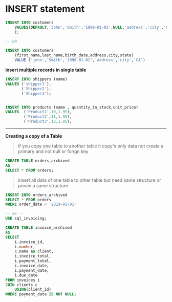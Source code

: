 # INSERT statement
```SQL
INSERT INTO customers
    VALUES(DEFAULT,'John','Smith','1990-01-01',NULL,'address','city','CA',DEFAULT
    );

-- OR

INSERT INTO customers
    (first_name,last_name,birth_date,address,city,state)
    VALUE ('john','Smith','1990-01-01','address','city','CA')

```

**insert multiple records in single table**
```SQL
INSERT INTO shippers (name)
VALUES ('shipper1'),
	   ('Shipper2'),
       ('Shipper3');


INSERT INTO products (name , quantity_in_stock,unit_price)
VALUES	('Product1',10,1.95),
		('Product2',11,1.95),
        ('Product3',12,1.95);
```

---


**Creating a copy of a Table**

> if you copy one table to another table it copy's only data not create a primary and not null or forign key

```SQL
CREATE TABLE orders_archived
AS
SELECT * FROM orders;
```

>insert all data of one table to other table but need same structure or provie a same structure
```SQL
INSERT INTO orders_archived
SELECT * FROM orders
WHERE order_date < '2019-01-01'
```
```SQL
-- ex --
USE sql_invoicing;

CREATE TABLE invoice_archived
AS
SELECT
	i.invoice_id,
    i.number,
    c.name as client,
    i.invoice_total,
    i.payment_total,
    i.invoice_date,
    i.payment_date,
    i.due_date
FROM invoices i
JOIN clients c
	USING(client_id)
WHERE payment_date IS NOT NULL;
```
